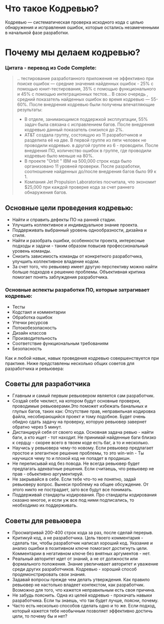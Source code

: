 # Что такое Кодревью?
Кодревью — систематическая проверка исходного кода с целью обнаружения и исправления ошибок, которые остались незамеченными в начальной фазе разработки. 
# Почему мы делаем кодревью?
### Цитата - перевод из Code Complete:
>.. тестирование разработанного приложения не эффективно при поиске ошибок — средние значения найденных ошибок - 25% с помощью юнит-тестирования, 35% с помощью функционального и 45% с помощью интеграционных тестов... В свою очередь , средний показатель найденных ошибок во время кодревью — 55-60%. После внедрения кодревью были получены впечатляющие результаты: 
>- В отделе, занимающимся поддержкой эксплуатации, 55% задач была связана с исправлением багов. После внедрения кодревью данный показатель снизился до 2%.
>- AT&T создала группу, состоящую из 11 разработчиков и разделила её на две. В первой группе из пяти человек не проводили кодревью. в другой группе из 6 - проводили. После внедрения ПО, количество ошибок в группе, где проводили кодревью было меньше на 80%.
>- В проекте "Orbit " IBM на 500,000 строк кода было организовано 11 уровней проверки. После разработки, соотношение найденных до/после внедрения багов было 99 к 1.
>- Компания Jet Propulsion Laboratories посчитала, что экономит $25,000 при каждой проверке кода за счет раннего обнаружения багов.

## Основные цели проведения кодревью:
- Найти и справить дефекты ПО на ранней стадии.
- Улучшить коллективное и индивидуальное знание проекта.
- Поддерживать выбранный уровень однообразности, дизайна и стиля.
- Найти и разобрать ошибки, особенности проекта, интересные подходы и задачи - таким образом повысив профессиональный уровень команды.
- Снизить зависимость команды от конкретного разработчика, улучшить коллективное владение кодом.
- За счет того, что ревьювер имеет другую перспективу можно найти больше подходов к решению проблемы. Объективная критика помогает понять заблуждения разработчика.
### Основные аспекты разработки ПО, которые затрагивает кодревью:
* Тесты
* Кодстаил и комментарии
* Обработка ошибок
* Утечки ресурсов
* Потокобезопасность
* Дизайн классов
* Производительность
* Соответствие функциональным требованиям
* Безопасность

Как и любой навык, навык проведения кодревью совершенствуется при практике. Ниже представлены несколько общих советов для разработчика и ревьювера:

## Советы для разработчика
* Главным и самый первым ревьювером является сам разработчик.
* Создай себе чеклист, на котором будут основные проверки, проводимые ревьюверами.Это поможет избежать банальных и глупых багов, таких как: Отсутствие прав, неправильная кодировка файла, несобирающийся проект и тому подобное. Будет очень обидно сдать задачу на проверку, которую ревьювер завернет обратно через 5 минут.
* Дистанцируй себя от своего кода. Основная задача ревью - найти баги, а кто ищет - тот находит. Не принимай найденные баги близко к сердцу - скорее всего в твоем коде есть баг, а то и несколько.
* Научись у ревьювера чему-то новому. Если ревьювер предлагает простое и элегантное решение проблемы, то это win-win - Ты научишся чему то и плохой код не попадет в продакшн.
* Не переписывай код без повода. Не всегда ревьювер будет предлагать адекватные решения. Если считаешь, что ревьювер не прав - обьективно аргументируй.
* Не закрывайся в себе. Если тебе что-то не понятно, задай ревьюверу вопрос. Вынеси проблему на общее обсуждение. От этого никто не пострадает, зато все будут все понимать.
* Поддерживай стандарты кодирования. Про стандарты кодирования сказано многое, и если уж все под ними подписались, то необходимо их поддерживать.

## Советы для ревьювера
* Просматривай 200-400 строк кода за раз, после сделай перерыв.
* Критикуй код, а не разработчика. Цель твоего комментария - сделать так, чтобы разработчик написал хороший код. Указание и анализ ошибки в позитивном ключе помогают достигнуть цели. Комментарии в негативном ключе без внятных аргументов - нет.
* Реальный авторитет идет от знаний, а не от должности или формального положения. Знание увеличивает авторитет и уважение среди других разработчиков. Кодревью - хороший способ продемонстрировать свои знания.
* Задавай вопросы прежде чем делать утверждения. Как правило ревьювер не настолько владеет контекстом, как разработчик. Возможно для того, что кажется неправильным есть своя причина.
* Не забудь пояснить. Одна из целей кодревью - прокачать навыки разработчика. Если ты знаешь, что так будет лучше, поясни, почему.
* Часто есть несколько способов сделать одно и то же. Если подход, который кажется тебе необычным позволяет эффективно достичь цели, то почему бы и нет? 
